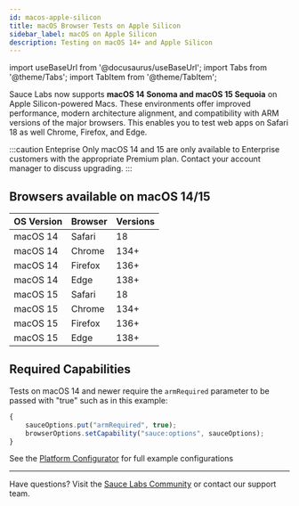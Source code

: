 ```yaml
---
id: macos-apple-silicon
title: macOS Browser Tests on Apple Silicon
sidebar_label: macOS on Apple Silicon
description: Testing on macOS 14+ and Apple Silicon
---
```


import useBaseUrl from '@docusaurus/useBaseUrl';
import Tabs from '@theme/Tabs';
import TabItem from '@theme/TabItem';

Sauce Labs now supports **macOS 14 Sonoma and macOS 15 Sequoia** on Apple Silicon-powered Macs. These environments offer improved performance, modern architecture alignment, and compatibility with ARM versions of the major browsers. This enables you to test web apps on Safari 18 as well Chrome, Firefox, and Edge.

:::caution Enteprise Only
macOS 14 and 15 are only available to Enterprise customers with the appropriate Premium plan. Contact your account manager to discuss upgrading.
:::

## Browsers available on macOS 14/15

| OS Version | Browser | Versions|
|------------|---------|---------|
| macOS 14   | Safari  | 18      |
| macOS 14   | Chrome  | 134+    |
| macOS 14   | Firefox | 136+    |
| macOS 14   | Edge    | 138+    |
| macOS 15   | Safari  | 18      |
| macOS 15   | Chrome  | 134+    |
| macOS 15   | Firefox | 136+    |
| macOS 15   | Edge    | 138+    |

## Required Capabilities

Tests on macOS 14 and newer require the `armRequired` parameter to be passed with "true" such as in this example: 

```javascript
{
    sauceOptions.put("armRequired", true);
    browserOptions.setCapability("sauce:options", sauceOptions);
}
```

See the [Platform Configurator](https://saucelabs.com/products/platform-configurator) for full example configurations

---

Have questions? Visit the [Sauce Labs Community](https://support.saucelabs.com/hc/en-us/community/topics) or contact our support team.

